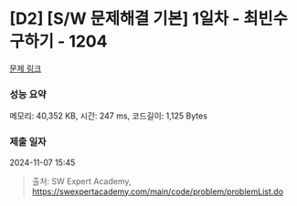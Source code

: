 # [D2] [S/W 문제해결 기본] 1일차 - 최빈수 구하기 - 1204 

[문제 링크](https://swexpertacademy.com/main/code/problem/problemDetail.do?contestProbId=AV13zo1KAAACFAYh) 

### 성능 요약

메모리: 40,352 KB, 시간: 247 ms, 코드길이: 1,125 Bytes

### 제출 일자

2024-11-07 15:45



> 출처: SW Expert Academy, https://swexpertacademy.com/main/code/problem/problemList.do